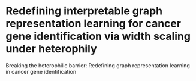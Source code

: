 # Redefining interpretable graph representation learning for cancer gene identification via width scaling under heterophily
Breaking the heterophilic barrier: Redefining graph representation learning in cancer gene identification 
